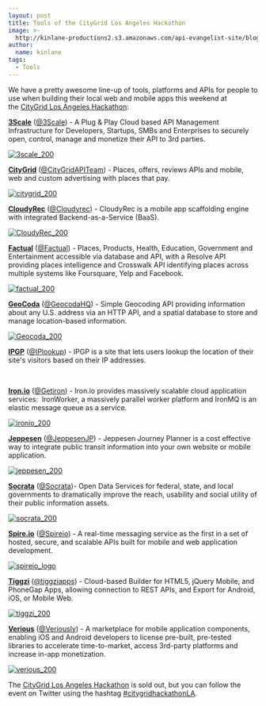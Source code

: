 ```yaml
---
layout: post
title: Tools of the CityGrid Los Angeles Hackathon
image: >-
  http://kinlane-productions2.s3.amazonaws.com/api-evangelist-site/blog/citygrid-los-angeles.png
author:
  name: kinlane
tags:
  - Tools
---
```

We have a pretty awesome line-up of tools, platforms and APIs for people to use when building their local web and mobile apps this weekend at the [CityGrid Los Angeles Hackathon](http://citygridhackathonla.eventbrite.com/ "CityGrid Los Angeles Hackathon"):

**[3Scale](http://www.3scale.net/ "3Scale")** ([@3Scale](https://twitter.com/#!/3scale "3Scale")) - A Plug & Play Cloud based API Management Infrastructure for Developers, Startups, SMBs and Enterprises to securely open, control, manage and monetize their API to 3rd parties.

[![](http://www.citygridmedia.com/developer/wp-content/uploads/2012/04/3scale_2001.png "3scale_200")](http://www.3scale.net/)

**[CityGrid](http://developer.citygridmedia.com/ "CityGrid")** ([@CityGridAPITeam](https://twitter.com/#!/CityGridAPITeam "@CityGridAPITeam")) - Places, offers, reviews APIs and mobile, web and custom advertising with places that pay.

[![](http://www.citygridmedia.com/developer/wp-content/uploads/2012/04/citygrid_200.jpg "citygrid_200")](http://developer.citygridmedia.com/)

**[CloudyRec](http://cloudyrec.com/ "CloudyRec")** ([@Cloudyrec](https://twitter.com/#!/Cloudyrec "@Cloudyrec")) - CloudyRec is a mobile app scaffolding engine with integrated Backend-as-a-Service (BaaS).

[![](http://www.citygridmedia.com/developer/wp-content/uploads/2012/04/CloudyRec_2001.png "CloudyRec_200")](http://cloudyrec.com/)

**[Factual](http://www.factual.com/ "Factual")** ([@Factual](http://www.citygridmedia.com/developer/wp-admin/factual "@Factual")) - Places, Products, Health, Education, Government and Entertainment accessible via database and API, with a Resolve API providing places intelligence and Crosswalk API identifying places across multiple systems like Foursquare, Yelp and Facebook.

[![](http://www.citygridmedia.com/developer/wp-content/uploads/2012/04/factual_200.png "factual_200")](http://www.factual.com/)

**[GeoCoda](https://geocoda.com/ "GeoCoda")** ([@GeocodaHQ](https://twitter.com/#!/GeocodaHQ "Geocoda")) - Simple Geocoding API providing information about any U.S. address via an HTTP API, and a spatial database to store and manage location-based information.

[![](http://www.citygridmedia.com/developer/wp-content/uploads/2012/04/Geocoda_2002.png "Geocoda_200")](https://geocoda.com/)

**[IPGP](http://www.ipgp.net/ip-address-geolocation-api/ "IPGP")** ([@IPlookup](https://twitter.com/#!/iplookup "@IPGP")) - IPGP is a site that lets users lookup the location of their site's visitors based on their IP addresses.

 

**[Iron.io](http://www.iron.io/ "Iron.io")** ([@Getiron](https://twitter.com/#!/getiron "@getiron")) - Iron.io provides massively scalable cloud application services:  IronWorker, a massively parallel worker platform and IronMQ is an elastic message queue as a service.

[![](http://www.citygridmedia.com/developer/wp-content/uploads/2012/04/ironio_200.png "ironio_200")](http://www.iron.io/)

**[Jeppesen](http://ww1.jeppesen.com/main/corporate/land/journey-planning/features.jsp "Jeppesen")** ([@JeppesenJP](https://twitter.com/#!/JeppesenJP "@JeppesenJP")) - Jeppesen Journey Planner is a cost effective way to integrate public transit information into your own website or mobile application.

[![](http://www.citygridmedia.com/developer/wp-content/uploads/2012/04/jeppesen_200.jpg "jeppesen_200")](http://ww1.jeppesen.com/main/corporate/land/journey-planning/features.jsp)

**[Socrata](http://www.socrata.com/ "Socrata")** ([@Socrata](https://twitter.com/#!/socrata "@Socrata"))- Open Data Services for federal, state, and local governments to dramatically improve the reach, usability and social utility of their public information assets.

[![](http://www.citygridmedia.com/developer/wp-content/uploads/2012/04/socrata_200.gif "socrata_200")](http://www.citygridmedia.com/developer/wp-content/uploads/2012/04/socrata_200.gif)

**[Spire.io](http://www.spire.io/ "Spire.io")** ([@Spireio](https://twitter.com/#!/spireio "Spire.io")) - A real-time messaging service as the first in a set of hosted, secure, and scalable APIs built for mobile and web application development.

[![](http://www.citygridmedia.com/developer/wp-content/uploads/2012/04/spireio_logo1.png "spireio_logo")](http://www.spire.io/)

**[Tiggzi](http://tiggzi.com/ "Tiggzi")** ([@tiggziapps](https://twitter.com/#!/tiggziapps "@tiggziapps")) - Cloud-based Builder for HTML5, jQuery Mobile, and PhoneGap Apps, allowing connection to REST APIs, and Export for Android, iOS, or Mobile Web.

[![](http://www.citygridmedia.com/developer/wp-content/uploads/2012/04/tiggzi_200.png "tiggzi_200")](http://tiggzi.com/)

**[Verious](http://www.verious.com/ "Verious")** ([@Veriously](https://twitter.com/#!/Veriously "@Veriously")) - A marketplace for mobile application components, enabling iOS and Android developers to license pre-built, pre-tested libraries to accelerate time-to-market, access 3rd-party platforms and increase in-app monetization.

[![](http://www.citygridmedia.com/developer/wp-content/uploads/2012/04/verious_200.png "verious_200")](http://www.verious.com/)

The [CityGrid Los Angeles Hackathon](http://citygridhackathonla.eventbrite.com/ "CityGrid Los Angeles Hackathon") is sold out, but you can follow the event on Twitter using the hashtag [#citygridhackathonLA](https://twitter.com/#!/search/%23citygridhackathonLA "#citygridhackathonLA").
